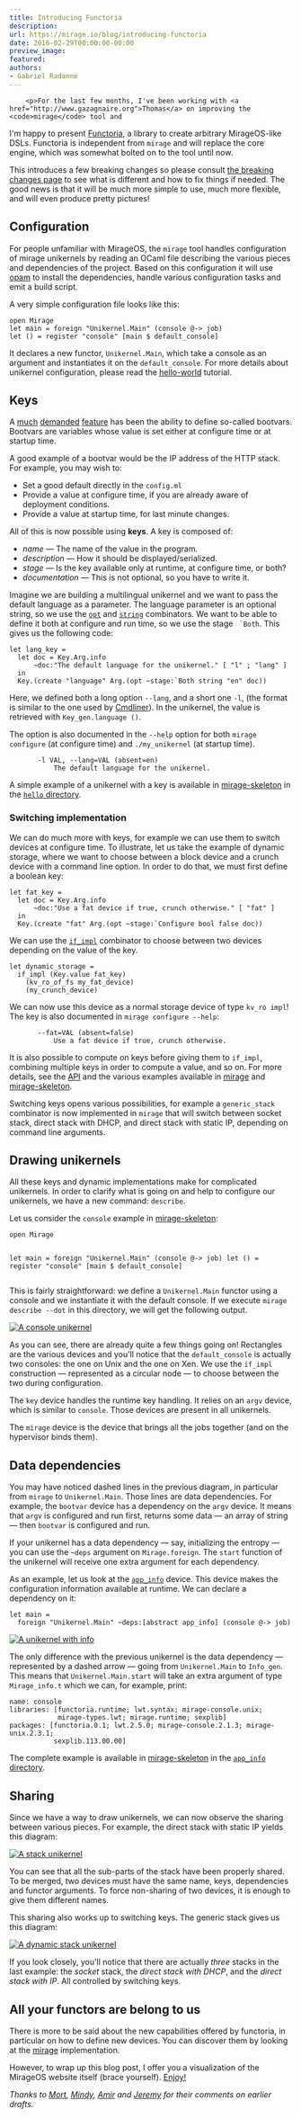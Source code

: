 ```yaml
---
title: Introducing Functoria
description:
url: https://mirage.io/blog/introducing-functoria
date: 2016-02-29T00:00:00-00:00
preview_image:
featured:
authors:
- Gabriel Radanne
---
```



        <p>For the last few months, I've been working with <a href="http://www.gazagnaire.org">Thomas</a> on improving the <code>mirage</code> tool and
I'm happy to present <a href="https://github.com/mirage/functoria">Functoria</a>, a library to create arbitrary MirageOS-like DSLs. Functoria is independent from <code>mirage</code> and will replace the core engine, which was somewhat bolted on to the tool until now.</p>
<p>This introduces a few breaking changes so please consult
<a href="https://mirage.io/docs/breaking-changes">the breaking changes page</a> to see what is different and how to fix things if needed.
The good news is that it will be much more simple to use, much more flexible,
and will even produce pretty pictures!</p>
<h2>Configuration</h2>
<p>For people unfamiliar with MirageOS, the <code>mirage</code> tool handles configuration of mirage unikernels by reading an OCaml file describing the various pieces and dependencies of the project.
Based on this configuration it will use <a href="http://opam.ocaml.org/">opam</a> to install the dependencies, handle various configuration tasks and emit a build script.</p>
<p>A very simple configuration file looks like this:</p>
<pre><code class="language-ocaml">open Mirage
let main = foreign &quot;Unikernel.Main&quot; (console @-&gt; job)
let () = register &quot;console&quot; [main $ default_console]
</code></pre>
<p>It declares a new functor, <code>Unikernel.Main</code>, which take a console as an argument and instantiates it on the <code>default_console</code>. For more details about unikernel configuration, please read the <a href="https://mirage.io/wiki/hello-world">hello-world</a> tutorial.</p>
<h2>Keys</h2>
<p>A <a href="https://github.com/mirage/mirage/issues/229">much</a> <a href="https://github.com/mirage/mirage/issues/228">demanded</a> <a href="https://github.com/mirage/mirage/issues/231">feature</a> has been the ability to define so-called bootvars.
Bootvars are variables whose value is set either at configure time or at
startup time.</p>
<p>A good example of a bootvar would be the IP address of the HTTP stack. For example, you may wish to:</p>
<ul>
<li>Set a good default directly in the <code>config.ml</code>
</li>
<li>Provide a value at configure time, if you are already aware of deployment conditions.
</li>
<li>Provide a value at startup time, for last minute changes.
</li>
</ul>
<p>All of this is now possible using <strong>keys</strong>. A key is composed of:</p>
<ul>
<li><em>name</em> &mdash; The name of the value in the program.
</li>
<li><em>description</em> &mdash; How it should be displayed/serialized.
</li>
<li><em>stage</em> &mdash; Is the key available only at runtime, at configure time, or both?
</li>
<li><em>documentation</em> &mdash; This is not optional, so you have to write it.
</li>
</ul>
<p>Imagine we are building a multilingual unikernel and we want to pass the
default language as a parameter. The language parameter is an optional string, so we use the <a href="http://mirage.github.io/functoria/Functoria_key.Arg.html#VALopt - [404 Not Found]"><code>opt</code></a> and <a href="http://mirage.github.io/functoria/Functoria_key.Arg.html#VALstring - [404 Not Found]"><code>string</code></a> combinators. We want to be able to define it both
at configure and run time, so we use the stage <code> `Both</code>. This gives us the following code:</p>
<pre><code class="language-ocaml">let lang_key =
  let doc = Key.Arg.info
      ~doc:&quot;The default language for the unikernel.&quot; [ &quot;l&quot; ; &quot;lang&quot; ]
  in
  Key.(create &quot;language&quot; Arg.(opt ~stage:`Both string &quot;en&quot; doc))
</code></pre>
<p>Here, we defined both a long option <code>--lang</code>, and a short one <code>-l</code>, (the format is similar to the one used by <a href="http://erratique.ch/software/cmdliner">Cmdliner</a>).
In the unikernel, the value is retrieved with <code>Key_gen.language ()</code>.</p>
<p>The option is also documented in the <code>--help</code> option for both <code>mirage configure</code> (at configure time) and <code>./my_unikernel</code> (at startup time).</p>
<pre><code>       -l VAL, --lang=VAL (absent=en)
           The default language for the unikernel.
</code></pre>
<p>A simple example of a unikernel with a key is available in <a href="https://github.com/mirage/mirage-skeleton">mirage-skeleton</a> in the <a href="https://github.com/mirage/mirage-skeleton/tree/master/hello - [404 Not Found]"><code>hello</code> directory</a>.</p>
<h3>Switching implementation</h3>
<p>We can do much more with keys, for example we can use them to switch devices at configure time.
To illustrate, let us take the example of dynamic storage, where we want to choose between a block device and a crunch device with a command line option.
In order to do that, we must first define a boolean key:</p>
<pre><code class="language-ocaml">let fat_key =
  let doc = Key.Arg.info
      ~doc:&quot;Use a fat device if true, crunch otherwise.&quot; [ &quot;fat&quot; ]
  in
  Key.(create &quot;fat&quot; Arg.(opt ~stage:`Configure bool false doc))
</code></pre>
<p>We can use the <a href="http://mirage.github.io/functoria/Functoria.html#VALif_impl - [404 Not Found]"><code>if_impl</code></a> combinator to choose between two devices depending on the value of the key.</p>
<pre><code class="language-ocaml">let dynamic_storage =
  if_impl (Key.value fat_key)
    (kv_ro_of_fs my_fat_device)
    (my_crunch_device)
</code></pre>
<p>We can now use this device as a normal storage device of type <code>kv_ro impl</code>! The key is also documented in <code>mirage configure --help</code>:</p>
<pre><code>       --fat=VAL (absent=false)
           Use a fat device if true, crunch otherwise.
</code></pre>
<p>It is also possible to compute on keys before giving them to <code>if_impl</code>, combining multiple keys in order to compute a value, and so on. For more details, see the <a href="http://mirage.github.io/functoria/">API</a> and the various examples available in <a href="https://github.com/mirage/mirage">mirage</a> and <a href="https://github.com/mirage/mirage-skeleton">mirage-skeleton</a>.</p>
<p>Switching keys opens various possibilities, for example a <code>generic_stack</code> combinator is now implemented in <code>mirage</code> that will switch between socket stack, direct stack with DHCP, and direct stack with static IP, depending on command line arguments.</p>
<h2>Drawing unikernels</h2>
<p>All these keys and dynamic implementations make for complicated unikernels. In order to clarify what is going on and help to configure our unikernels, we have a new command: <code>describe</code>.</p>
<p>Let us consider the <code>console</code> example in <a href="https://github.com/mirage/mirage-skeleton">mirage-skeleton</a>:</p>
<pre><code class="language-ocaml">open Mirage

let main = foreign &quot;Unikernel.Main&quot; (console @-&gt; job)
let () = register &quot;console&quot; [main $ default_console]
</code></pre>
<p>This is fairly straightforward: we define a <code>Unikernel.Main</code> functor using a console and we
instantiate it with the default console. If we execute <code>mirage describe --dot</code> in this directory, we will get the following output.</p>
<p><a href="https://mirage.io/graphics/dot/console.svg"><img src="https://mirage.io/graphics/dot/console.svg" alt="A console unikernel" title="My little unikernel"/></a></p>
<p>As you can see, there are already quite a few things going on!
Rectangles are the various devices and you'll notice that
the <code>default_console</code> is actually two consoles: the one on Unix and the one on Xen. We use the <code>if_impl</code> construction &mdash; represented as a circular node &mdash; to choose between the two during configuration.</p>
<p>The <code>key</code> device handles the runtime key handling. It relies on an <code>argv</code> device, which is similar to <code>console</code>. Those devices are present in all unikernels.</p>
<p>The <code>mirage</code> device is the device that brings all the jobs together (and on the hypervisor binds them).</p>
<h2>Data dependencies</h2>
<p>You may have noticed dashed lines in the previous diagram, in particular from <code>mirage</code> to <code>Unikernel.Main</code>. Those lines are data dependencies. For example, the <code>bootvar</code> device has a dependency on the <code>argv</code> device. It means that <code>argv</code> is configured and run first, returns some data &mdash; an array of string &mdash; then <code>bootvar</code> is configured and run.</p>
<p>If your unikernel has a data dependency &mdash; say, initializing the entropy &mdash; you can use the <code>~deps</code> argument on <code>Mirage.foreign</code>. The <code>start</code> function of the unikernel will receive one extra argument for each dependency.</p>
<p>As an example, let us look at the <a href="http://mirage.github.io/functoria/Functoria_app.html#VALapp_info - [404 Not Found]"><code>app_info</code></a> device. This device makes the configuration information available at runtime. We can declare a dependency on it:</p>
<pre><code class="language-ocaml">let main =
  foreign &quot;Unikernel.Main&quot; ~deps:[abstract app_info] (console @-&gt; job)
</code></pre>
<p><a href="https://mirage.io/graphics/dot/info.svg"><img src="https://mirage.io/graphics/dot/info.svg" alt="A unikernel with info" title="My informed unikernel"/></a></p>
<p>The only difference with the previous unikernel is the data dependency &mdash; represented by a dashed arrow &mdash; going from <code>Unikernel.Main</code> to <code>Info_gen</code>. This means that <code>Unikernel.Main.start</code> will take an extra argument of type <code>Mirage_info.t</code> which we can, for example, print:</p>
<pre><code>name: console
libraries: [functoria.runtime; lwt.syntax; mirage-console.unix;
            mirage-types.lwt; mirage.runtime; sexplib]
packages: [functoria.0.1; lwt.2.5.0; mirage-console.2.1.3; mirage-unix.2.3.1;
           sexplib.113.00.00]
</code></pre>
<p>The complete example is available in <a href="https://github.com/mirage/mirage-skeleton">mirage-skeleton</a> in the <a href="https://github.com/mirage/mirage-skeleton/tree/master/app_info - [404 Not Found]"><code>app_info</code> directory</a>.</p>
<h2>Sharing</h2>
<p>Since we have a way to draw unikernels, we can now observe the sharing between various pieces. For example, the direct stack with static IP yields this diagram:</p>
<p><a href="https://mirage.io/graphics/dot/stack.svg"><img src="https://mirage.io/graphics/dot/stack.svg" alt="A stack unikernel" title="My stack unikernel"/></a></p>
<p>You can see that all the sub-parts of the stack have been properly shared. To be merged, two devices must have the same name, keys, dependencies and functor arguments.
To force non-sharing of two devices, it is enough to give them different names.</p>
<p>This sharing also works up to switching keys. The generic stack gives us this diagram:</p>
<p><a href="https://mirage.io/graphics/dot/dynamic.svg"><img src="https://mirage.io/graphics/dot/dynamic.svg" alt="A dynamic stack unikernel" title="My generic unikernel"/></a></p>
<p>If you look closely, you'll notice that there are actually <em>three</em> stacks in the last example: the <em>socket</em> stack, the <em>direct stack with DHCP</em>, and the <em>direct stack with IP</em>. All controlled by switching keys.</p>
<h2>All your functors are belong to us</h2>
<p>There is more to be said about the new capabilities offered by functoria, in particular on how to define new devices. You can discover them by looking at the <a href="https://github.com/mirage/mirage">mirage</a> implementation.</p>
<p>However, to wrap up this blog post, I offer you a visualization of the MirageOS website itself (brace yourself). <a href="https://mirage.io/graphics/dot/www.svg">Enjoy!</a></p>
<p><em>Thanks to <a href="http://mort.io">Mort</a>, <a href="http://somerandomidiot.com - [1 Client error: Timeout was reached]">Mindy</a>, <a href="http://amirchaudhry.com">Amir</a> and <a href="https://github.com/yallop">Jeremy</a>
for their comments on earlier drafts.</em></p>

      
